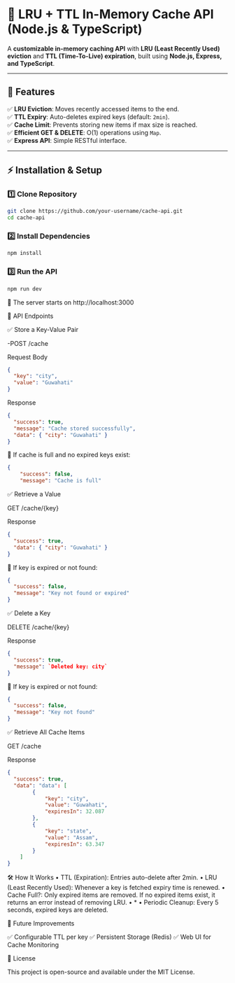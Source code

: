 # 🚀 LRU + TTL In-Memory Cache API (Node.js & TypeScript)

A **customizable in-memory caching API** with **LRU (Least Recently Used) eviction** and **TTL (Time-To-Live) expiration**, built using **Node.js, Express, and TypeScript**.

---

## 📌 Features

✅ **LRU Eviction**: Moves recently accessed items to the end.  
✅ **TTL Expiry**: Auto-deletes expired keys (default: `2min`).  
✅ **Cache Limit**: Prevents storing new items if max size is reached.  
✅ **Efficient GET & DELETE**: O(1) operations using `Map`.  
✅ **Express API**: Simple RESTful interface.

---

## ⚡ Installation & Setup

### 1️⃣ Clone Repository

```sh
git clone https://github.com/your-username/cache-api.git
cd cache-api
```

### 2️⃣ Install Dependencies

```sh
npm install
```

### 3️⃣ Run the API

```sh
npm run dev
```

🔹 The server starts on http://localhost:3000

📌 API Endpoints

✅ Store a Key-Value Pair

-POST /cache

Request Body

```json
{
  "key": "city",
  "value": "Guwahati"
}
```

Response

```json
{
  "success": true,
  "message": "Cache stored successfully",
  "data": { "city": "Guwahati" }
}
```

🔹 If cache is full and no expired keys exist:

```json
{
    "success": false,
    "message": "Cache is full"
```

✅ Retrieve a Value

GET /cache/{key}

Response

```json
{
  "success": true,
  "data": { "city": "Guwahati" }
}
```

🔹 If key is expired or not found:

```json
{
  "success": false,
  "message": "Key not found or expired"
}
```

✅ Delete a Key

DELETE /cache/{key}

Response

```json
{
  "success": true,
  "message": `Deleted key: city`
}
```

🔹 If key is expired or not found:

```json
{
  "success": false,
  "message": "Key not found"
}
```

✅ Retrieve All Cache Items

GET /cache

Response

```json
{
  "success": true,
  "data": "data": [
        {
            "key": "city",
            "value": "Guwahati",
            "expiresIn": 32.087
        },
        {
            "key": "state",
            "value": "Assam",
            "expiresIn": 63.347
        }
    ]
}
```

🛠️ How It Works • TTL (Expiration): Entries auto-delete after 2min. • LRU (Least Recently Used): Whenever a key is fetched expiry time is renewed. • Cache Full?: Only expired items are removed. If no expired items exist, it returns an error instead of removing LRU. • \* • Periodic Cleanup: Every 5 seconds, expired keys are deleted.

🎯 Future Improvements

✅ Configurable TTL per key ✅ Persistent Storage (Redis) ✅ Web UI for Cache Monitoring

📜 License

This project is open-source and available under the MIT License.
